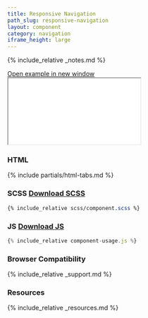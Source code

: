 ```yaml
---
title: Responsive Navigation
path_slug: responsive-navigation
layout: component
category: navigation
iframe_height: large
---
```


{% include_relative _notes.md %}

<div class="cf">
	<a href="{{ site.baseurl }}/component/{{ page.path_slug }}/example.html" target="_blank" class="example-link">Open example in new window</a>
</div><!--/.cf-->

<iframe {% if page.iframe_height %}class="h-{{ page.iframe_height }}"{% endif %} src="{{ site.baseurl}}/component/{{ page.path_slug }}/example.html"></iframe>

<h3>HTML</h3>

{% include partials/html-tabs.md %}

<h3>SCSS <a href="scss/component.scss" target="_blank">Download SCSS</a></h3>

```scss
{% include_relative scss/component.scss %}
```

<h3>JS <a href="component.js" target="_blank">Download JS</a></h3>

```javascript
{% include_relative component-usage.js %}
```

<h3>Browser Compatibility</h3>

{% include_relative _support.md %}

<h3>Resources</h3>

{% include_relative _resources.md %}
